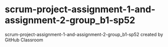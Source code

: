# scrum-project-assignment-1-and-assignment-2-group_b1-sp52
scrum-project-assignment-1-and-assignment-2-group_b1-sp52 created by GitHub Classroom
